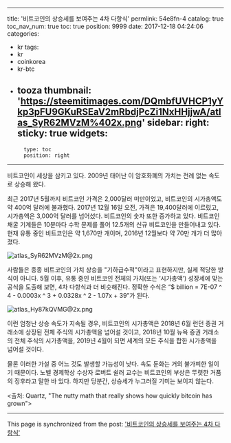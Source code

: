 
---
title: '비트코인의 상승세를 보여주는 4차 다항식'
permlink: 54e8fn-4
catalog: true
toc_nav_num: true
toc: true
position: 9999
date: 2017-12-18 04:24:06
categories:
- kr
tags:
- kr
- coinkorea
- kr-btc
- tooza
thumbnail: 'https://steemitimages.com/DQmbfUVHCP1yYkp3pFU9GKuRSEaV2mRbdjPcZi1NxHHjjwA/atlas_SyR62MVzM%402x.png'
sidebar:
    right:
        sticky: true
widgets:
    -
        type: toc
        position: right
---


비트코인이 세상을 삼키고 있다.  2009년 태어난 이 암호화폐의 가치는 전례 없는 속도로 상승해 왔다. 

최근 2017년 5월까지 비트코인 가격은 2,000달러 미만이었고, 비트코인의 시가총액도 약 400억 달러에 불과했다.  2017년 12월 16일 오전, 가격은 19,400달러에 이르렀고, 시가총액은 3,000억 달러를 넘어섰다.  비트코인의 숫자 또한 증가하고 있다.  비트코인 채굴 기계들은  10분마다 수학 문제를 풀어 12.5개의 신규 비트코인을 만들어내고 있다.   현재 유통 중인 비트코인은 약 1,670만 개이며, 2016년 12월보다 약 70만 개가 더 많아졌다. 

![atlas_SyR62MVzM@2x.png](https://steemitimages.com/DQmbfUVHCP1yYkp3pFU9GKuRSEaV2mRbdjPcZi1NxHHjjwA/atlas_SyR62MVzM%402x.png)

사람들은 종종 비트코인의 가치 상승을 "기하급수적"이라고 표현하지만, 실제 적당한 방식이 아니다.  5월 이후, 유통 중인 비트코인 전체의 가치(또는 ‘시가총액’) 성장세에 맞는 공식을 도출해 보면,  4차 다항식과 더 비슷해진다.  정확한 수식은 “$ billion = 7E-07 ^ 4 - 0.0003x ^ 3 + 0.0328x ^ 2 - 1.07x + 39”가 된다. 

![atlas_Hy87kQVMG@2x.png](https://steemitimages.com/DQmUnRQ9njdeTWJnSj96b1udNc8DH9i1BgFUhADJaLqWVs4/atlas_Hy87kQVMG%402x.png)

이런 엄청난 상승 속도가 지속될 경우, 비트코인의 시가총액은 2018년 6월 런던 증권 거래소에 상장된 전체 주식의 시가총액을 넘어설 것이고, 2018년 10월 뉴욕 증권 거래소의 전체 주식의 시가총액을, 2019년 4월이 되면 세계의 모든 주식을 합한 시가총액을 넘어설 것이다. 

물론 이러한 가설 중 어느 것도 발생할 가능성이 낮다.   속도 둔화는 거의 불가피한 일이기 때문이다. 노벨 경제학상 수상자 로버트 쉴러 교수는 비트코인의 부상은 뚜렷한 거품의 징후라고 말한 바 있다.  하지만 당분간, 상승세가 누그러질 기미는 보이지 않는다. 

<출처: Quartz, "The nutty math that really shows how quickly bitcoin has grown">

- - -

This page is synchronized from the post: ['비트코인의 상승세를 보여주는 4차 다항식'](https://steemit.com/@pius.pius/54e8fn-4)
